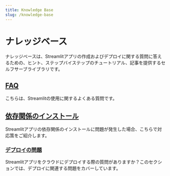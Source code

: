 ```yaml
---
title: Knowledge Base
slug: /knowledge-base
---
```


# ナレッジベース

ナレッジベースは、Streamlitアプリの作成およびデプロイに関する質問に答えるための、ヒント、ステップバイステップのチュートリアル、記事を提供するセルフサーブライブラリです。

## [FAQ](using-streamlit)

こちらは、Streamlitの使用に関するよくある質問です。

## [依存関係のインストール](dependencies)

Streamlitアプリの依存関係のインストールに問題が発生した場合、こちらで対応策をご紹介します。

### [デプロイの問題](deploy)

Streamlitアプリをクラウドにデプロイする際の質問がありますか？このセクションでは、デプロイに関連する問題をカバーしています。
